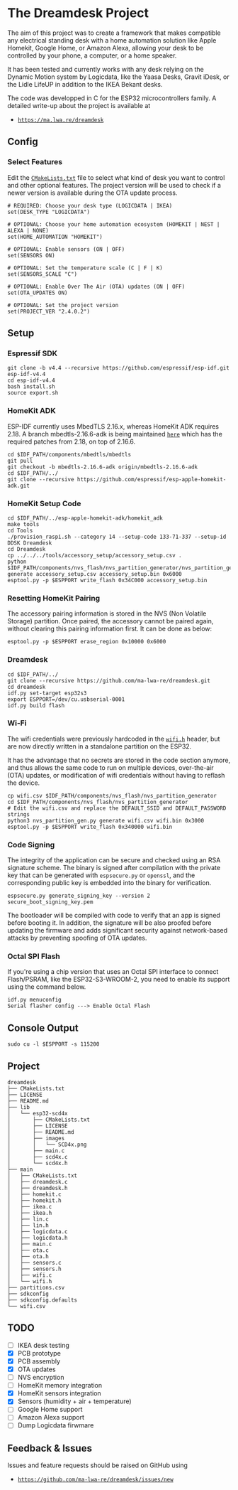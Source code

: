 # The Dreamdesk Project
The aim of this project was to create a framework that makes compatible any electrical standing desk with a home automation solution like Apple Homekit, Google Home, or Amazon Alexa, allowing your desk to be controlled by your phone, a computer, or a home speaker.

It has been tested and currently works with any desk relying on the Dynamic Motion system by Logicdata, like the Yaasa Desks, Gravit iDesk, or the Lidle LifeUP in addition to the IKEA Bekant desks.

The code was developped in C for the ESP32 microcontrollers family. A detailed write-up about the project is available at

- [`https://ma.lwa.re/dreamdesk`](https://ma.lwa.re/dreamdesk)

## Config
### Select Features
Edit the [`CMakeLists.txt`](CMakeLists.txt) file to select what kind of desk you want to control and other optional features.
The project version will be used to check if a newer version is available during the OTA update process.
```
# REQUIRED: Choose your desk type (LOGICDATA | IKEA)
set(DESK_TYPE "LOGICDATA")

# OPTIONAL: Choose your home automation ecosystem (HOMEKIT | NEST | ALEXA | NONE)
set(HOME_AUTOMATION "HOMEKIT")

# OPTIONAL: Enable sensors (ON | OFF)
set(SENSORS ON)

# OPTIONAL: Set the temperature scale (C | F | K)
set(SENSORS_SCALE "C")

# OPTIONAL: Enable Over The Air (OTA) updates (ON | OFF)
set(OTA_UPDATES ON)

# OPTIONAL: Set the project version
set(PROJECT_VER "2.4.0.2")
```

## Setup
### Espressif SDK
```
git clone -b v4.4 --recursive https://github.com/espressif/esp-idf.git esp-idf-v4.4
cd esp-idf-v4.4
bash install.sh
source export.sh
```

### HomeKit ADK
ESP-IDF currently uses MbedTLS 2.16.x, whereas HomeKit ADK requires 2.18. A branch mbedtls-2.16.6-adk is being maintained [`here`](https://github.com/espressif/mbedtls/tree/mbedtls-2.16.6-adk) which has the required patches from 2.18, on top of 2.16.6.
```
cd $IDF_PATH/components/mbedtls/mbedtls
git pull
git checkout -b mbedtls-2.16.6-adk origin/mbedtls-2.16.6-adk
cd $IDF_PATH/../
git clone --recursive https://github.com/espressif/esp-apple-homekit-adk.git
```

### HomeKit Setup Code
```
cd $IDF_PATH/../esp-apple-homekit-adk/homekit_adk
make tools
cd Tools
./provision_raspi.sh --category 14 --setup-code 133-71-337 --setup-id DDSK Dreamdesk
cd Dreamdesk
cp ../../../tools/accessory_setup/accessory_setup.csv .
python $IDF_PATH/components/nvs_flash/nvs_partition_generator/nvs_partition_gen.py generate accessory_setup.csv accessory_setup.bin 0x6000
esptool.py -p $ESPPORT write_flash 0x34C000 accessory_setup.bin
```

### Resetting HomeKit Pairing

The accessory pairing information is stored in the NVS (Non Volatile Storage) partition. Once paired, the accessory cannot be paired again, without clearing this pairing information first. It can be done as below:

```
esptool.py -p $ESPPORT erase_region 0x10000 0x6000
```

### Dreamdesk
```
cd $IDF_PATH/../
git clone --recursive https://github.com/ma-lwa-re/dreamdesk.git
cd dreamdesk
idf.py set-target esp32s3
export ESPPORT=/dev/cu.usbserial-0001
idf.py build flash
```

### Wi-Fi
The wifi credentials were previously hardcoded in the [`wifi.h`](main/wifi.h) header, but are now directly written in a standalone partition on the ESP32.

It has the advantage that no secrets are stored in the code section anymore, and thus allows the same code to run on multiple devices, over-the-air (OTA) updates, or modification of wifi credentials without having to reflash the device.

```
cp wifi.csv $IDF_PATH/components/nvs_flash/nvs_partition_generator
cd $IDF_PATH/components/nvs_flash/nvs_partition_generator
# Edit the wifi.csv and replace the DEFAULT_SSID and DEFAULT_PASSWORD strings
python3 nvs_partition_gen.py generate wifi.csv wifi.bin 0x3000
esptool.py -p $ESPPORT write_flash 0x340000 wifi.bin
```

### Code Signing
The integrity of the application can be secure and checked using an RSA signature scheme. The binary is signed after compilation with the private key that can be generated with `espsecure.py` or `openssl`, and the corresponding public key is embedded into the binary for verification.

```
espsecure.py generate_signing_key --version 2 secure_boot_signing_key.pem
```

The bootloader will be compiled with code to verify that an app is signed before booting it. In addition, the signature will be also proofed before updating the firmware and adds significant security against network-based attacks by preventing spoofing of OTA updates.

### Octal SPI Flash
If you're using a chip version that uses an Octal SPI interface to connect Flash/PSRAM, like the ESP32-S3-WROOM-2, you need to enable its support using the command below.

```
idf.py menuconfig
Serial flasher config ---> Enable Octal Flash
```

## Console Output
```
sudo cu -l $ESPPORT -s 115200
```

## Project
```
dreamdesk
├── CMakeLists.txt
├── LICENSE
├── README.md
├── lib
│   └── esp32-scd4x
│       ├── CMakeLists.txt
│       ├── LICENSE
│       ├── README.md
│       ├── images
│       │   └── SCD4x.png
│       ├── main.c
│       ├── scd4x.c
│       └── scd4x.h
├── main
│   ├── CMakeLists.txt
│   ├── dreamdesk.c
│   ├── dreamdesk.h
│   ├── homekit.c
│   ├── homekit.h
│   ├── ikea.c
│   ├── ikea.h
│   ├── lin.c
│   ├── lin.h
│   ├── logicdata.c
│   ├── logicdata.h
│   ├── main.c
│   ├── ota.c
│   ├── ota.h
│   ├── sensors.c
│   ├── sensors.h
│   ├── wifi.c
│   └── wifi.h
├── partitions.csv
├── sdkconfig
├── sdkconfig.defaults
└── wifi.csv
```

## TODO
- [ ] IKEA desk testing
- [x] PCB prototype
- [x] PCB assembly
- [x] OTA updates
- [ ] NVS encryption
- [ ] HomeKit memory integration
- [x] HomeKit sensors integration
- [x] Sensors (humidity + air + temperature)
- [ ] Google Home support
- [ ] Amazon Alexa support
- [ ] Dump Logicdata firwmare

## Feedback & Issues

Issues and feature requests should be raised on GitHub using

- [`https://github.com/ma-lwa-re/dreamdesk/issues/new`](https://github.com/ma-lwa-re/dreamdesk/issues/new)
